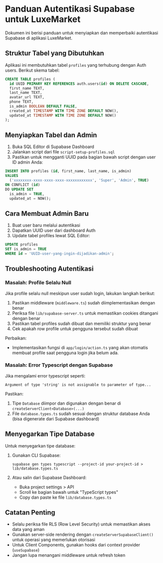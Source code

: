 # Panduan Autentikasi Supabase untuk LuxeMarket

Dokumen ini berisi panduan untuk menyiapkan dan memperbaiki autentikasi Supabase di aplikasi LuxeMarket.

## Struktur Tabel yang Dibutuhkan

Aplikasi ini membutuhkan tabel `profiles` yang terhubung dengan Auth users. Berikut skema tabel:

```sql
CREATE TABLE profiles (
  id UUID PRIMARY KEY REFERENCES auth.users(id) ON DELETE CASCADE,
  first_name TEXT,
  last_name TEXT,
  avatar_url TEXT,
  phone TEXT,
  is_admin BOOLEAN DEFAULT FALSE,
  created_at TIMESTAMP WITH TIME ZONE DEFAULT NOW(),
  updated_at TIMESTAMP WITH TIME ZONE DEFAULT NOW()
);
```

## Menyiapkan Tabel dan Admin

1. Buka SQL Editor di Supabase Dashboard
2. Jalankan script dari file `script-setup-profiles.sql`
3. Pastikan untuk mengganti UUID pada bagian bawah script dengan user ID admin Anda:

```sql
INSERT INTO profiles (id, first_name, last_name, is_admin)
VALUES 
  ('xxxxxxxx-xxxx-xxxx-xxxx-xxxxxxxxxxxx', 'Super', 'Admin', TRUE)
ON CONFLICT (id) 
DO UPDATE SET 
  is_admin = TRUE,
  updated_at = NOW();
```

## Cara Membuat Admin Baru

1. Buat user baru melalui autentikasi
2. Dapatkan UUID user dari dashboard Auth 
3. Update tabel profiles lewat SQL Editor:

```sql
UPDATE profiles
SET is_admin = TRUE
WHERE id = 'UUID-user-yang-ingin-dijadikan-admin';
```

## Troubleshooting Autentikasi

### Masalah: Profile Selalu Null

Jika profile selalu null meskipun user sudah login, lakukan langkah berikut:

1. Pastikan middleware (`middleware.ts`) sudah diimplementasikan dengan benar
2. Periksa file `lib/supabase-server.ts` untuk memastikan cookies ditangani dengan benar
3. Pastikan tabel profiles sudah dibuat dan memiliki struktur yang benar
4. Cek apakah row profile untuk pengguna tersebut sudah dibuat

Perbaikan:
- Implementasikan fungsi di `app/login/action.ts` yang akan otomatis membuat profile saat pengguna login jika belum ada.

### Masalah: Error Typescript dengan Supabase

Jika mengalami error typescript seperti:

```
Argument of type 'string' is not assignable to parameter of type...
```

Pastikan:

1. Tipe `Database` diimpor dan digunakan dengan benar di `createServerClient<Database>(...)`
2. File `database.types.ts` sudah sesuai dengan struktur database Anda (bisa digenerate dari Supabase dashboard)

## Menyegarkan Tipe Database

Untuk menyegarkan tipe database:

1. Gunakan CLI Supabase:
   ```
   supabase gen types typescript --project-id your-project-id > lib/database.types.ts
   ```

2. Atau salin dari Supabase Dashboard:
   - Buka project settings > API
   - Scroll ke bagian bawah untuk "TypeScript types"
   - Copy dan paste ke file `lib/database.types.ts`

## Catatan Penting

- Selalu periksa file RLS (Row Level Security) untuk memastikan akses data yang aman
- Gunakan server-side rendering dengan `createServerSupabaseClient()` untuk operasi yang memerlukan otorisasi
- Untuk Client Components, gunakan hooks dari context provider (`useSupabase`)
- Jangan lupa menangani middleware untuk refresh token 